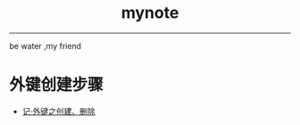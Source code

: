 # <center>mynote</center>
---
be water ,my friend
# 外键创建步骤
- [记·外键之创建、删除](https://6ziliuliu.github.io/whatwhyhow.github.io/mysql)
